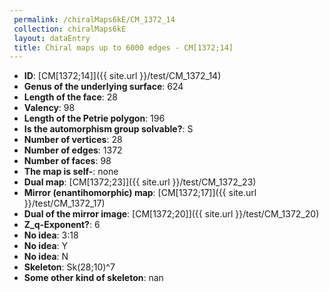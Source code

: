 ```yaml
--- 
 permalink: /chiralMaps6kE/CM_1372_14 
 collection: chiralMaps6kE
 layout: dataEntry
 title: Chiral maps up to 6000 edges - CM[1372;14]
---
```


- **ID**: [CM[1372;14]]({{ site.url }}/test/CM_1372_14)
- **Genus of the underlying surface**: 624
- **Length of the face**: 28
- **Valency**: 98
- **Length of the Petrie polygon**: 196
- **Is the automorphism group solvable?**: S
- **Number of vertices**: 28
- **Number of edges**: 1372
- **Number of faces**: 98
- **The map is self-**: none
- **Dual map**: [CM[1372;23]]({{ site.url }}/test/CM_1372_23)
- **Mirror (enantihomorphic) map**: [CM[1372;17]]({{ site.url }}/test/CM_1372_17)
- **Dual of the mirror image**: [CM[1372;20]]({{ site.url }}/test/CM_1372_20)
- **Z_q-Exponent?**: 6
- **No idea**:  3:18
- **No idea**: Y
- **No idea**: N
- **Skeleton**: Sk(28;10)^7
- **Some other kind of skeleton**: nan
